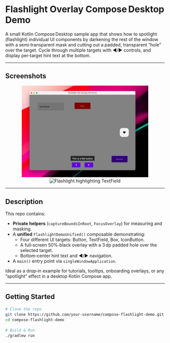 # Flashlight Overlay Compose Desktop Demo

A small Kotlin Compose Desktop sample app that shows how to spotlight (flashlight) individual UI components by darkening the rest of the window with a semi‑transparent mask and cutting out a padded, transparent “hole” over the target. Cycle through multiple targets with ◀/▶ controls, and display per‑target hint text at the bottom.

---

## Screenshots

<p align="center">
  <img src="resources/img.png" alt="Flashlight highlighting Button" width="400"/>
  <img src="screenshots/img_1.png" alt="Flashlight highlighting TextField" width="400"/>
</p>

---

## Description

This repo contains:

- **Private helpers** (`captureBoundsInRoot`, `FocusOverlay`) for measuring and masking.
- A **unified** `FlashlightDemoUnified()` composable demonstrating:
    - Four different UI targets: Button, TextField, Box, IconButton.
    - A full‑screen 50%‑black overlay with a 3 dp padded hole over the selected target.
    - Bottom‑center hint text and ◀/▶ navigation.
- A `main()` entry point via `singleWindowApplication`.

Ideal as a drop‑in example for tutorials, tooltips, onboarding overlays, or any “spotlight” effect in a desktop Kotlin Compose app.

---

## Getting Started

```bash
# Clone the repo
git clone https://github.com/your‑username/compose‑flashlight‑demo.git
cd compose‑flashlight‑demo

# Build & Run
./gradlew run
